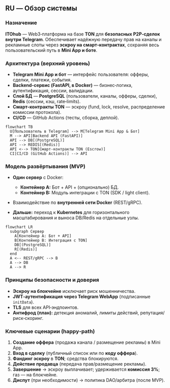 ## RU — Обзор системы

### Назначение

**ITOhub** — Web3‑платформа на базе **TON** для **безопасных P2P‑сделок внутри Telegram**. Обеспечивает надёжную передачу прав на каналы и рекламные слоты через **эскроу на смарт‑контрактах**, сохраняя весь пользовательский путь в **Mini App и боте**.

### Архитектура (верхний уровень)

* **Telegram Mini App и бот** — интерфейс пользователя: офферы, сделки, платежи, события.
* **Backend‑сервис (FastAPI, в Docker)** — бизнес‑логика, аутентификация, сессии, валидации.
* **Слой БД** — **PostgreSQL** (пользователи, каналы, офферы, сделки), **Redis** (сессии, кэш, rate‑limits).
* **Смарт‑контракты TON** — эскроу (fund, lock, resolve, распределение комиссии протокола).
* **CI/CD** — GitHub Actions (тесты, сборка, деплой).

```mermaid
flowchart TB
  U[Пользователь в Telegram] --> M[Telegram Mini App & Бот]
  M --> API[Backend API (FastAPI)]
  API --> DB[(PostgreSQL)]
  API --> REDIS[(Redis)]
  API <--> TON[Смарт‑контракты TON (Escrow)]
  CI[CI/CD (GitHub Actions)] --> API
```

### Модель развёртывания (MVP)

* **Один сервер** с Docker:

  * **Контейнер A:** Бот + API + (опционально) БД.
  * **Контейнер B:** Модуль интеграции с TON (SDK / light client).
* Взаимодействие по **внутренней сети Docker** (REST/gRPC).
* **Дальше:** переход к **Kubernetes** для горизонтального масштабирования и выноса DB/Redis на отдельные узлы.

```mermaid
flowchart LR
  subgraph Сервер
    A[Контейнер A: Бот + API]
    B[Контейнер B: Интеграция с TON]
    DB[(PostgreSQL)]
    R[(Redis)]
  end
  A <-- REST/gRPC --> B
  A --> DB
  A --> R
```

### Принципы безопасности и доверия

* **Эскроу на блокчейне** исключает риск мошенничества.
* **JWT‑аутентификация через Telegram WebApp** (подписанные `initData`).
* **TLS** для всех API‑эндпоинтов.
* **Антифрод (план):** детекция аномалий, лимиты действий, репутация/риск‑скоринг.

### Ключевые сценарии (happy‑path)

1. **Создание оффера** (продажа канала / размещение рекламы) в Mini App.
2. **Вход в сделку** (публичный список или по **коду оффера**).
3. **Фандинг эскроу** в **TON**; средства блокируются.
4. **Действие продавца** (передача прав/размещение рекламы).
5. **Завершение** → эскроу выплачивает; удерживается **комиссия 3%**; газ — на блокчейне.
6. **Диспут** (при необходимости) → политика DAO/арбитра (после MVP).
